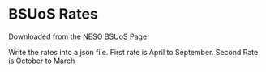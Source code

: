 # BSUoS Rates

Downloaded from the [NESO BSUoS Page](https://www.neso.energy/industry-information/charging/balancing-services-use-system-bsuos-charges)

Write the rates into a json file. First rate is April to September. Second Rate is October to March

